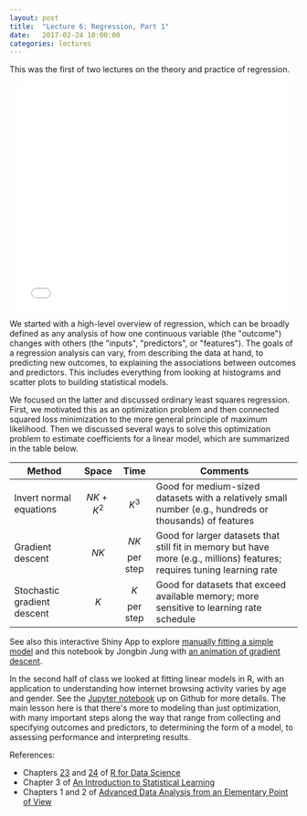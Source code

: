 ```yaml
---
layout: post
title:  "Lecture 6: Regression, Part 1"
date:   2017-02-24 10:00:00
categories: lectures
---
```


This was the first of two lectures on the theory and practice of regression.

<center>
<iframe src="//www.slideshare.net/slideshow/embed_code/key/M3UPic6Yfewant" width="476" height="400" frameborder="0" marginwidth="0" marginheight="0" scrolling="no"></iframe>
</center>

We started with a high-level overview of regression, which can be broadly defined as any analysis of how one continuous variable (the "outcome") changes with others (the "inputs", "predictors", or "features").
The goals of a regression analysis can vary, from describing the data at hand, to predicting new outcomes, to explaining the associations between outcomes and predictors.
This includes everything from looking at histograms and scatter plots to building statistical models.


We focused on the latter and discussed ordinary least squares regression.
First, we motivated this as an optimization problem and then connected squared loss minimization to the more general principle of maximum likelihood.
Then we discussed several ways to solve this optimization problem to estimate coefficients for a linear model, which are summarized in the table below.

Method                      | Space            | Time              | Comments 
------                      | :----:           | :--:              | -------- 
Invert normal equations     | $$ N K + K^2 $$  | $$ K^3 $$         | Good for medium-sized datasets with a relatively small number (e.g., hundreds or thousands) of features
Gradient descent            | $$ N K $$        | $$ NK $$ per step | Good for larger datasets that still fit in memory but have more (e.g., millions) features; requires tuning learning rate
Stochastic gradient descent | $$ K $$          | $$ K $$ per step  | Good for datasets that exceed available memory; more sensitive to learning rate schedule

See also this interactive Shiny App to explore [manually fitting a simple model]((https://jmhmsr.shinyapps.io/modelfit/)) and this notebook by Jongbin Jung with [an animation of gradient descent](http://jakehofman.com/gd/).

In the second half of class we looked at fitting linear models in R, with an application to understanding how internet browsing activity varies by age and gender.
See the [Jupyter notebook](https://github.com/jhofman/msd2017/blob/master/lectures/lecture_6/linear_models.ipynb) up on Github for more details.
The main lesson here is that there's more to modeling than just optimization, with many important steps along the way that range from collecting and specifying outcomes and predictors, to determining the form of a model, to assessing performance and interpreting results.

References:

* Chapters [23](http://r4ds.had.co.nz/model-basics.html) and [24](http://r4ds.had.co.nz/model-building.html) of [R for Data Science](http://r4ds.had.co.nz)
* Chapter 3 of [An Introduction to Statistical Learning](http://www-bcf.usc.edu/~gareth/ISL/)
* Chapters 1 and 2 of [Advanced Data Analysis from an Elementary Point of View](http://www.stat.cmu.edu/%7Ecshalizi/ADAfaEPoV/)